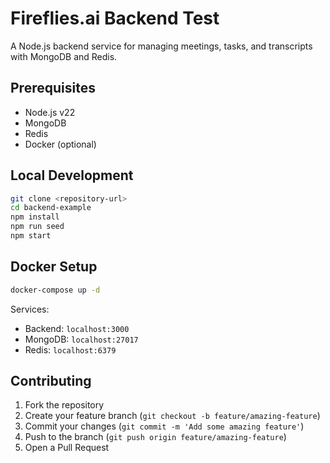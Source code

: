 # Fireflies.ai Backend Test

A Node.js backend service for managing meetings, tasks, and transcripts with MongoDB and Redis.

## Prerequisites

- Node.js v22
- MongoDB
- Redis
- Docker (optional)

## Local Development

```bash
git clone <repository-url>
cd backend-example
npm install
npm run seed
npm start
```

## Docker Setup

```bash
docker-compose up -d
```

Services:

- Backend: `localhost:3000`
- MongoDB: `localhost:27017`
- Redis: `localhost:6379`

## Contributing

1. Fork the repository
2. Create your feature branch (`git checkout -b feature/amazing-feature`)
3. Commit your changes (`git commit -m 'Add some amazing feature'`)
4. Push to the branch (`git push origin feature/amazing-feature`)
5. Open a Pull Request
